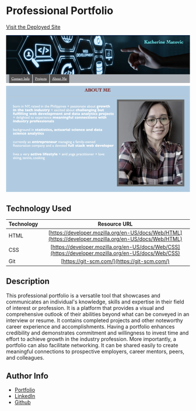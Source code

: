 # Professional Portfolio

[Visit the Deployed Site](https://kfmatovic716.github.io/professional-portfolio/)

<img src="assets/images/sample-profile.png" />

## Technology Used 

| Technology         | Resource URL           | 
| ------------- |:-------------:| 
| HTML    | [https://developer.mozilla.org/en-US/docs/Web/HTML](https://developer.mozilla.org/en-US/docs/Web/HTML) | 
| CSS     | [https://developer.mozilla.org/en-US/docs/Web/CSS](https://developer.mozilla.org/en-US/docs/Web/CSS)      |   
| Git | [https://git-scm.com/](https://git-scm.com/)     |    

## Description 

This professional portfolio is a versatile tool that showcases and communicates an individual's knowledge, skills and expertise in their field of interest or profession. It is a platform that provides a visual and comprehensive outlook of their abilities beyond what can be conveyed in an interview or resume. It contains completed projects and other noteworthy career experience and accomplishments. Having a portfolio enhances credibility and demonstrates commitment and willingness to invest time and effort to achieve growth in the industry profession. More importantly, a portfolio can also facilitate networking. It can be shared easily to create meaningful connections to prospective employers, career mentors, peers, and colleagues.

## Author Info

* [Portfolio](https://kfmatovic716.github.io/professional-portfolio/)
* [LinkedIn](https://www.linkedin.com/in/katherine-matovic-911666200/)
* [Github](https://github.com/kfmatovic716)
